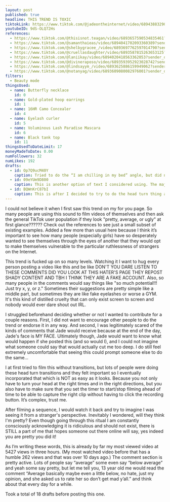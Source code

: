 ```yaml
---
layout: post
published: true
headline: THIS TREND IS TOXIC
tiktokLink: https://www.tiktok.com/@jadeontheinternet/video/6894388329048001797?sender_device=pc&sender_web_id=6870159340755109382&is_from_webapp=1
youtubeID: 9dS-OLQ72Hs
references:
  - https://www.tiktok.com/@thisisnot.teagan/video/6893657590534835461?_d=secCgsIARCbDRgBIAIoARI%2BCjwGcSeXOXp%2FlYB4zm3i8GD0mAyM3xIv22QdPtzzsvrHRatlWPU28u1YJrfr4fzlR9upPiIGxc9vIXopFCwaAA%3D%3D&language=en&preview_pb=0&sec_user_id=MS4wLjABAAAAUxoi7-jwVgFz587tOsQUKfQKvpYISWm4S9kVJFusaEiI-PckmhkTrQb9cStYfCv0&share_item_id=6893657590534835461&share_link_id=F3CB8E88-62EA-4D2A-8B22-F5865274ED94&timestamp=1605225493&tt_from=sms&u_code=df1el02cb4m4hj&user_id=6882762685433447429&utm_campaign=client_share&utm_medium=ios&utm_source=sms&source=h5_m
  - https://www.tiktok.com/@samanthaieas/video/6894041702093360389?sender_device=pc&sender_web_id=6870159340755109382&is_from_webapp=1
  - https://www.tiktok.com/@shelbygracee_/video/6893697762597014790?sender_device=pc&sender_web_id=6870159340755109382&is_from_webapp=1
  - https://www.tiktok.com/@cruellasdaughter/video/6893587815263653125?_d=secCgsIARCbDRgBIAIoARI%2BCjw5oQTR%2Fygq8yjFTS15LT%2FSQQYt1xmyH%2B5abXLNhviOJGo%2Fvlj6%2Bu6gZNgCvOoNpiY4%2F8EYE8HzcQKrd44aAA%3D%3D&language=en&preview_pb=0&sec_user_id=MS4wLjABAAAAUxoi7-jwVgFz587tOsQUKfQKvpYISWm4S9kVJFusaEiI-PckmhkTrQb9cStYfCv0&share_item_id=6893587815263653125&share_link_id=8C3167CF-9458-468C-B7F6-C83E6FE9D398&timestamp=1605225516&tt_from=sms&u_code=df1el02cb4m4hj&user_id=6882762685433447429&utm_campaign=client_share&utm_medium=ios&utm_source=sms&source=h5_m
  - https://www.tiktok.com/@laniikay/video/6894020418563362053?sender_device=pc&sender_web_id=6870159340755109382&is_from_webapp=1
  - https://www.tiktok.com/@divineraposo/video/6893593952923028742?sender_device=pc&sender_web_id=6870159340755109382&is_from_webapp=1
  - https://www.tiktok.com/@lindsayym_/video/6893625886159949062?sender_device=pc&sender_web_id=6870159340755109382&is_from_webapp=1
  - https://www.tiktok.com/@notanyag/video/6893609080082976001?sender_device=pc&sender_web_id=6870159340755109382&is_from_webapp=1
filters:
  - Beauty mode
thingsUsed:
  - name: Butterfly necklace
    id: 0
  - name: Gold-plated hoop earrings
    id: 1
  - name: 16HR Camo Concealer
    id: 4
  - name: Eyelash curler
    id: 5
  - name: Voluminous Lash Paradise Mascara
    id: 6
  - name: Black tank top
    id: 11
thingsUsedToDateLimit: 17
moneyMadeToDate: 0.00
numFollowers: 32
numLikes: 192
drafts:
  - id: Op7Q9ucM40Y
    caption: Tried to do the “I am chilling in my bed” angle, but did not think it was really working for me.
  - id: 09eYUm9D800
    caption: This is another option of text I considered using. The majority of the videos on this trend say something like “pretty, average, or ugly?” Thinking about it though I felt better about not encouraging anyone else to comment “ugly!” and also not promoting more people to post videos with that as a multiple choice option.
  - id: BQWnKrC87bI
    caption: This is after I decided to try to do the head turn thing and forgot to set the timer to stop the video at the right time, so it kept going.
---
```


I could not believe it when I first saw this trend on my for you page. So many people are using this sound to film videos of themselves and then ask the general TikTok user population if they look "pretty, average, or ugly" at first glance?????? Check out the references to see just a small subset of existing examples. Added a few more than usual here because I think it’s important to see how many people (especially girls) have so desperately wanted to see themselves through the eyes of another that they would opt to make themselves vulnerable to the particular ruthlessness of strangers on the Internet.

This trend is fucked up on so many levels. Watching it I want to hug every person posting a video like this and be like DON'T YOU DARE LISTEN TO THESE COMMENTS DID YOU LOOK AT THIS HATER'S PAGE THEY REPOST SHADY CONTENT AND TBH I THINK THEY ARE A FAKE ACCOUNT. Also, so many people in the comments would say things like "so much potential!!! Just try x, y, or z." Sometimes their suggestions are pretty simple like a middle part, but sometimes they are like fake eyelashes or worse a GYM. It's this kind of distilled cruelty that can only exist screen to screen and nobody would ever dare shout out IRL.

I struggled beforehand deciding whether or not I wanted to contribute for a couple reasons. First, I did not want to encourage other people to do the trend or endorse it in any way. And second, I was legitimately scared of the kinds of comments that Jade would receive because at the end of the day, Jade's face is MY FACE. Ultimately though, Jade would want to know what would happen if she posted this (and so would I), and I could not imagine what someone could say that would actually cut me too deep. I do still feel extremely uncomfortable that seeing this could prompt someone else to do the same...

I at first tried to film this without transitions, but lots of people were doing these head turn transitions and they felt important so I eventually incorporated that which is NOT as easy as it looks. Because you not only have to turn your head at the right times and in the right directions, but you also have to make sure that you set the timer to start/stop filming ahead of time to be able to capture the right clip without having to click the recording button. It’s complex, trust me.

After filming a sequence, I would watch it back and try to imagine I was seeing it from a stranger's perspective. Inevitably I wondered, will they think I'm pretty? Even though going through this ritual I am constantly consciously acknowledging it is ridiculous and should not exist, there is STILL a part of me that hopes someone out there online will say, yes indeed you are pretty you did it!

As I’m writing these words, this is already by far my most viewed video at 5427 views in three hours. (My most watched video before that has a humble 262 views and that was over 10 days ago.) The comment section is pretty active. Lots of people say “average” some even say “below average” and yeah some say pretty, but let me tell you, 13 year old me would read the comment “Average basically maybe even a little below, no hate, just my opinion, and she asked us to rate her so don’t get mad y’all.” and think about that every day for a while.

Took a total of 18 drafts before posting this one.

